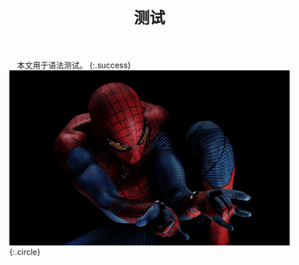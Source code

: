 ﻿---
layout: article
title: 测试
mathjax: true
---
　本文用于语法测试。
{:.success}  
![spiderman](image.jpg){:.circle}
